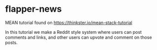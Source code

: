 # flapper-news
MEAN tutorial found on https://thinkster.io/mean-stack-tutorial

In this tutorial we make a Reddit style system where users can post comments and links, and other users can upvote and comment on those posts.
